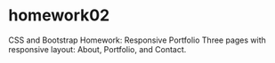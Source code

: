 # homework02
CSS and Bootstrap Homework: Responsive Portfolio
Three pages with responsive layout: About, Portfolio, and Contact.
